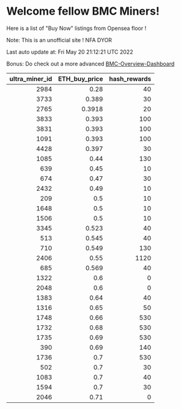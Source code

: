 # Welcome fellow BMC Miners!
Here is a list of "Buy Now" listings from Opensea floor !

Note: This is an unofficial site ! NFA DYOR

Last auto update at: Fri May 20 21:12:21 UTC 2022

Bonus: Do check out a more advanced [BMC-Overview-Dashboard](https://dune.com/defifunk/BMC-Overview-Dashboard)


|   ultra_miner_id |   ETH_buy_price |   hash_rewards |
|-----------------:|----------------:|---------------:|
|             2984 |          0.28   |             40 |
|             3733 |          0.389  |             30 |
|             2765 |          0.3918 |             20 |
|             3833 |          0.393  |            100 |
|             3831 |          0.393  |            100 |
|             1091 |          0.393  |            100 |
|             4428 |          0.397  |             30 |
|             1085 |          0.44   |            130 |
|              639 |          0.45   |             10 |
|              674 |          0.47   |             30 |
|             2432 |          0.49   |             10 |
|              209 |          0.5    |             10 |
|             1648 |          0.5    |             10 |
|             1506 |          0.5    |             10 |
|             3345 |          0.523  |             40 |
|              513 |          0.545  |             40 |
|              710 |          0.549  |            130 |
|             2406 |          0.55   |           1120 |
|              685 |          0.569  |             40 |
|             1322 |          0.6    |              0 |
|             2048 |          0.6    |              0 |
|             1383 |          0.64   |             40 |
|             1316 |          0.65   |             50 |
|             1748 |          0.66   |            530 |
|             1732 |          0.68   |            530 |
|             1735 |          0.69   |            530 |
|              390 |          0.69   |            140 |
|             1736 |          0.7    |            530 |
|              502 |          0.7    |             30 |
|             1083 |          0.7    |             40 |
|             1594 |          0.7    |             30 |
|             2046 |          0.71   |              0 |